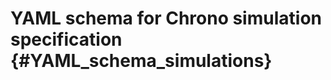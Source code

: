 YAML schema for Chrono simulation specification {#YAML_schema_simulations}
=======================================
